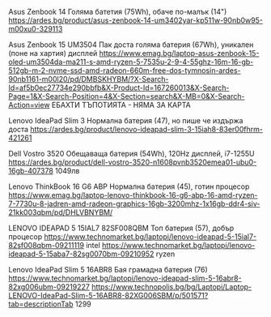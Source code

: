 Asus Zenbook 14
    Голяма батетия (75Wh), обаче по-малък (14")
    https://ardes.bg/product/asus-zenbook-14-um3402yar-kp511w-90nb0w95-m00xu0-329113

Asus Zenbook 15 UM3504
    Пак доста голяма батерия (67Wh), уникален (поне на хартия) дисплей
    https://www.emag.bg/laptop-asus-zenbook-15-oled-um3504da-ma211-s-amd-ryzen-5-7535u-2-9-4-55ghz-16m-16-gb-512gb-m-2-nvme-ssd-amd-radeon-660m-free-dos-tymnosin-ardes-90nb1161-m00l20/pd/DMBSKHYBM/?X-Search-Id=af5b0ec27734e290bbfb&X-Product-Id=167260013&X-Search-Page=1&X-Search-Position=4&X-Section=search&X-MB=0&X-Search-Action=view
    ЕБАХТИ ТЪПОТИЯТА - НЯМА ЗА КАРТА
    
    
Lenovo IdeaPad Slim 3
    Нормална батерия (47), но пише че издържа доста
    https://ardes.bg/product/lenovo-ideapad-slim-3-15iah8-83er00fhrm-421261
    
    
Dell Vostro 3520
    Обещаваща батерия (54Wh), 120Hz дисплей, i7-1255U
    https://ardes.bg/product/dell-vostro-3520-n1608pvnb3520emea01-ubu0-16gb-407378
    1049лв
    
Lenovo ThinkBook 16 G6 ABP
    Нормална батерия (45), готин процесор
    https://www.emag.bg/laptop-lenovo-thinkbook-16-g6-abp-16-amd-ryzen-7-7730u-8-jadren-amd-radeon-graphics-16gb-3200mhz-1x16gb-ddr4-siv-21kk003qbm/pd/DHLVBNYBM/
    
LENOVO IDEAPAD 5 15IAL7 82SF008QBM
    Топ батерия (57), добър процесор
    https://www.technomarket.bg/laptopi/lenovo-ideapad-5-15ial7-82sf008qbm-09211119 intel
    https://www.technomarket.bg/laptopi/lenovo-ideapad-5-15aba7-82sg0070bm-09210952 ryzen
    
    
Lenovo IdeaPad Slim 5 16ABR8
    Бая грамадна батерия (76)
    https://www.technomarket.bg/laptopi/lenovo-ideapad-slim-5-16abr8-82xg006ubm-09219227
    https://www.technopolis.bg/bg/Laptopi/Laptop-LENOVO-IdeaPad-Slim-5-16ABR8-82XG006SBM/p/501571?tab=descriptionTab
    1299
